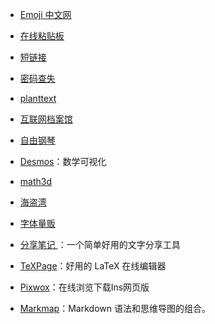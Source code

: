 - [Emoji 中文网](https://www.emojiall.com/zh-hans)

- [在线粘贴板](https://paste.itefix.net/)

- [短链接](https://u.nu/)

- [密码查失](https://haveibeenpwned.com/)

- [planttext](https://www.planttext.com/)

- [互联网档案馆](https://archive.org/)

- [自由钢琴](https://www.autopiano.cn/)

- [Desmos](https://www.desmos.com/?lang=zh-CN)：数学可视化

- [math3d](https://www.math3d.org/)

- [海盗湾](https://thepiratebay.org/index.html)

- [字体量贩](http://www.font5.com.cn/index.html)

- [分享笔记 ](https://sharenote.app/)：一个简单好用的文字分享工具

- [TeXPage](https://www.texpage.com/)：好用的 LaTeX 在线编辑器

- [Pixwox](https://www.pixwox.com/zh-hans/)：在线浏览下载Ins网页版

- [Markmap](https://markmap.js.org/)：Markdown 语法和思维导图的组合。